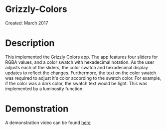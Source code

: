 # Grizzly-Colors
Created: March 2017

Description
====
This implemented the Grizzly Colors app. The app features four sliders for 
RGBA values, and a color swatch with hexadecimal notation. As the user adjusts
each of the sliders, the color swatch and hexadecimal display updates to reflect
the changes. Furthermore, the text on the color swatch was required to 
adjust it's color according to the swatch color. For example, if the color
was a dark color, the swatch text would be light. This was implemented by 
a luminosity function.

Demonstration
====
A demonstration video can be found [here](https://www.youtube.com/watch?v=4UowvU98tO0)
